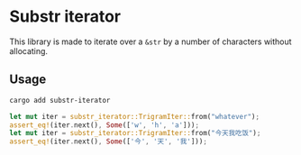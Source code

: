 # Substr iterator

This library is made to iterate over a `&str` by a number of characters without allocating.

## Usage

```bash
cargo add substr-iterator
```

```rust
let mut iter = substr_iterator::TrigramIter::from("whatever");
assert_eq!(iter.next(), Some(['w', 'h', 'a']));
let mut iter = substr_iterator::TrigramIter::from("今天我吃饭");
assert_eq!(iter.next(), Some(['今', '天', '我']));
```
